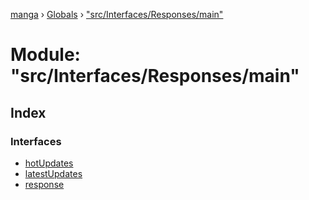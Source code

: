 [manga](../README.md) › [Globals](../globals.md) › ["src/Interfaces/Responses/main"](_src_interfaces_responses_main_.md)

# Module: "src/Interfaces/Responses/main"

## Index

### Interfaces

* [hotUpdates](../interfaces/_src_interfaces_responses_main_.hotupdates.md)
* [latestUpdates](../interfaces/_src_interfaces_responses_main_.latestupdates.md)
* [response](../interfaces/_src_interfaces_responses_main_.response.md)
